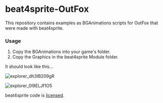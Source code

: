 # beat4sprite-OutFox

This repository contains examples as BGAnimations scripts for OutFox that were made with beat4sprite.

### Usage

1. Copy the BGAnimations into your game's folder.
2. Copy the Graphics in the beat4sprite Module folder.

It should look like this...
  
![explorer_dh3IB209gR](https://github.com/EngineMachiner/beat4sprite-Collections/assets/15896027/a6a92812-5603-4911-9683-09da30e8c72c)
  
![explorer_0l9ELJf1O5](https://github.com/EngineMachiner/beat4sprite-Collections/assets/15896027/780786c8-3d4d-4928-b290-00616127d676)


beat4sprite code is [licensed](https://github.com/EngineMachiner/beat4sprite/blob/master/LICENSE).
